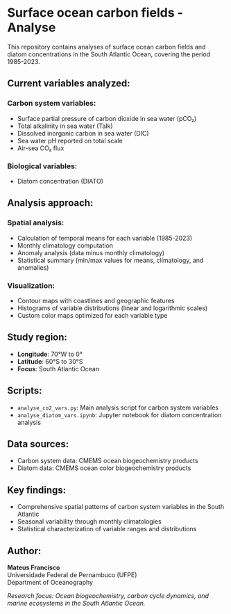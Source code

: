 # Surface ocean carbon fields - Analyse

This repository contains analyses of surface ocean carbon fields and diatom concentrations in the South Atlantic Ocean, covering the period 1985-2023.

## Current variables analyzed:

### Carbon system variables:
- Surface partial pressure of carbon dioxide in sea water (pCO₂)
- Total alkalinity in sea water (Talk)
- Dissolved inorganic carbon in sea water (DIC)
- Sea water pH reported on total scale
- Air-sea CO₂ flux

### Biological variables:
- Diatom concentration (DIATO)

## Analysis approach:

### Spatial analysis:
- Calculation of temporal means for each variable (1985-2023)
- Monthly climatology computation
- Anomaly analysis (data minus monthly climatology)
- Statistical summary (min/max values for means, climatology, and anomalies)

### Visualization:
- Contour maps with coastlines and geographic features
- Histograms of variable distributions (linear and logarithmic scales)
- Custom color maps optimized for each variable type

## Study region:
- **Longitude**: 70°W to 0°
- **Latitude**: 60°S to 30°S
- **Focus**: South Atlantic Ocean

## Scripts:
- `analyse_co2_vars.py`: Main analysis script for carbon system variables
- `analyse_diatom_vars.ipynb`: Jupyter notebook for diatom concentration analysis

## Data sources:
- Carbon system data: CMEMS ocean biogeochemistry products
- Diatom data: CMEMS ocean color biogeochemistry products

## Key findings:
- Comprehensive spatial patterns of carbon system variables in the South Atlantic
- Seasonal variability through monthly climatologies
- Statistical characterization of variable ranges and distributions

## Author:
**Mateus Francisco**  
Universidade Federal de Pernambuco (UFPE)  
Department of Oceanography  

*Research focus: Ocean biogeochemistry, carbon cycle dynamics, and marine ecosystems in the South Atlantic Ocean.*